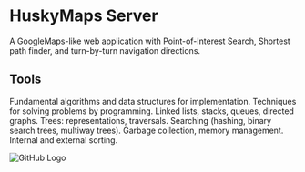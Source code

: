 # HuskyMaps Server 

A GoogleMaps-like web application with Point-of-Interest Search, Shortest path finder, and turn-by-turn navigation directions. 

## Tools

Fundamental algorithms and data structures for implementation. Techniques for solving problems by programming. Linked lists, stacks, queues, directed graphs. Trees: representations, traversals. Searching (hashing, binary search trees, multiway trees). Garbage collection, memory management. Internal and external sorting. 

![GitHub Logo](/images/logo.png)
